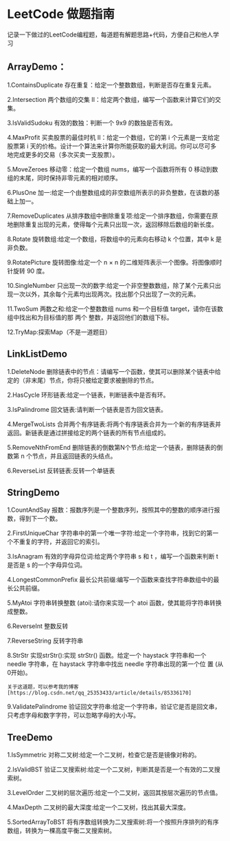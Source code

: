 # LeetCode 做题指南
记录一下做过的LeetCode编程题，每道题有解题思路+代码，方便自己和他人学习

## ArrayDemo：
  1.ContainsDuplicate 存在重复：给定一个整数数组，判断是否存在重复元素。
 
  2.Intersection 两个数组的交集 II：给定两个数组，编写一个函数来计算它们的交集。
  
  3.IsValidSudoku 有效的数独：判断一个 9x9 的数独是否有效。
  
  4.MaxProfit 买卖股票的最佳时机 II：给定一个数组，它的第 i 个元素是一支给定股票第 i 天的价格。设计一个算法来计算你所能获取的最大利润。你可以尽可多     地完成更多的交易（多次买卖一支股票）。
  
  5.MoveZeroes 移动零：给定一个数组 nums，编写一个函数将所有 0 移动到数组的末尾，同时保持非零元素的相对顺序。
  
  6.PlusOne  加一:给定一个由整数组成的非空数组所表示的非负整数，在该数的基础上加一。
  
  7.RemoveDuplicates 从排序数组中删除重复项:给定一个排序数组，你需要在原地删除重复出现的元素，使得每个元素只出现一次，返回移除后数组的新长度。
  
  8.Rotate 旋转数组:给定一个数组，将数组中的元素向右移动 k 个位置，其中 k 是非负数。
  
  9.RotatePicture 旋转图像:给定一个 n × n 的二维矩阵表示一个图像。将图像顺时针旋转 90 度。
  
  10.SingleNumber 只出现一次的数字:给定一个非空整数数组，除了某个元素只出现一次以外，其余每个元素均出现两次。找出那个只出现了一次的元素。
  
  11.TwoSum 两数之和:给定一个整数数组 nums 和一个目标值 target，请你在该数组中找出和为目标值的那 两个 整数，并返回他们的数组下标。
  
  12.TryMap:探索Map（不是一道题目）

## LinkListDemo
  1.DeleteNode 删除链表中的节点：请编写一个函数，使其可以删除某个链表中给定的（非末尾）节点，你将只被给定要求被删除的节点。
  
  2.HasCycle  环形链表:给定一个链表，判断链表中是否有环。
  
  3.IsPalindrome 回文链表:请判断一个链表是否为回文链表。
  
  4.MergeTwoLists 合并两个有序链表:将两个有序链表合并为一个新的有序链表并返回。新链表是通过拼接给定的两个链表的所有节点组成的。 
  
  5.RemoveNthFromEnd  删除链表的倒数第N个节点:给定一个链表，删除链表的倒数第 n 个节点，并且返回链表的头结点。
  
  6.ReverseList 反转链表:反转一个单链表

## StringDemo
  1.CountAndSay 报数：报数序列是一个整数序列，按照其中的整数的顺序进行报数，得到下一个数。
  
  2.FirstUniqueChar 字符串中的第一个唯一字符:给定一个字符串，找到它的第一个不重复的字符，并返回它的索引。
  
  3.IsAnagram 有效的字母异位词:给定两个字符串 s 和 t ，编写一个函数来判断 t 是否是 s 的一个字母异位词。
  
  4.LongestCommonPrefix 最长公共前缀:编写一个函数来查找字符串数组中的最长公共前缀。
  
  5.MyAtoi 字符串转换整数 (atoi):请你来实现一个 atoi 函数，使其能将字符串转换成整数。
  
  6.ReverseInt 整数反转
  
  7.ReverseString 反转字符串
  
  8.StrStr 实现strStr():实现 strStr() 函数。给定一个 haystack 字符串和一个 needle 字符串，在 haystack 字符串中找出 needle 字符串出现的第一个位     置 (从0开始)。
  
    关于这道题，可以参考我的博客 [https://blog.csdn.net/qq_25353433/article/details/85336170]
  
  9.ValidatePalindrome 验证回文字符串:给定一个字符串，验证它是否是回文串，只考虑字母和数字字符，可以忽略字母的大小写。
  
## TreeDemo
  1.IsSymmetric 对称二叉树:给定一个二叉树，检查它是否是镜像对称的。
  
  2.IsValidBST  验证二叉搜索树:给定一个二叉树，判断其是否是一个有效的二叉搜索树。
  
  3.LevelOrder 二叉树的层次遍历:给定一个二叉树，返回其按层次遍历的节点值。
  
  4.MaxDepth 二叉树的最大深度:给定一个二叉树，找出其最大深度。
  
  5.SortedArrayToBST 将有序数组转换为二叉搜索树:将一个按照升序排列的有序数组，转换为一棵高度平衡二叉搜索树。
